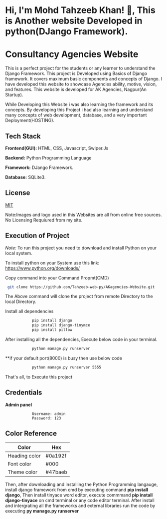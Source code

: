 
# Hi, I'm Mohd Tahzeeb Khan! 👋, This is Another website Developed in python(DJango Framework). 

# Consultancy Agencies Website
This is a perfect project for the students or any learner to understand the Django Framework. This project is Developed using Basics of Django framework. It covers maximum basic components and concepts of Django. I have developed this website to showcase Agencies ability, motive, vision, and features. This website is developed for AK Agencies, Nagpur(An Startup).

While Developing this Website i was also learning the framework and its concepts. By developing this Project i had also learning and understand many concepts of web development, database, and a very important Deployment(HOSTING).


## Tech Stack

**Frontend(GUI):** HTML,
CSS,
Javascript,
Swiper.Js

**Backend:** Python Programming Language

**Framework:** DJango Framework.

**Database:** SQLite3.


## License

[MIT](https://choosealicense.com/licenses/mit/)

Note:Images and logo used in this Websites are all from online free sources. No Licensing Requiured from my site.

## Execution of Project

*Note:*  To run this project you need to download and install Python on your local system.

To install python on your System use this link: https://www.python.org/downloads/

Copy command into your Command Propmt(CMD)
```bash
 git clone https://github.com/Tahzeeb-web-py/AKagencies-Website.git
```
The Above command will clone the project from remote Directory to the local Directory.

Install all dependencies
```bash
            pip install django
            pip install django-tinymce
            pip install pillow
```
After installing all the dependencies, Execute below code in your terminal.
```bash
            python manage.py runserver
```
**if your default port(8000) is busy then use below code
```bash
            python manage.py runserver 5555
```
That's all, to Execute this project
## Credentials
**Admin panel**
``` 
            Username: admin
            Password: 123
```
## Color Reference

| Color             | Hex                                                                |
| ----------------- | ------------------------------------------------------------------ |
| Heading color | #0a192f |
| Font color | #000|
| Theme color | #47baeb |

Then, after downloading and installing the Python Programming langauge, install django framework from cmd by executing command **pip install django**,
Then install tinyace word editor, execute commmand **pip install django-tinyace** on cmd terminal or any code editor terminal.
After install and intergrating all the frameworks and external libraries run the code by executing **py manage.py runserver** 
